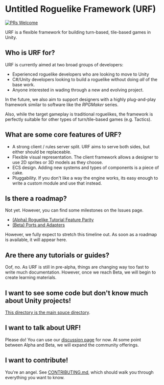 # Untitled Roguelike Framework (URF)
[![PRs Welcome](https://img.shields.io/badge/PRs-welcome-brightgreen.svg?style=flat-square)](https://makeapullrequest.com)

URF is a flexible framework for building turn-based, tile-based games in Unity.

## Who is URF for?

URF is currently aimed at two broad groups of developers:

* Experienced roguelike developers who are looking to move to Unity
* C#/Unity developers looking to build a roguelike without doing *all* of the base work.
* Anyone interested in wading through a new and evolving project.

In the future, we also aim to support designers with a highly plug-and-play framework similar to software like the *RPGMaker* series.

Also, while the target gameplay is traditional roguelikes, the framework is perfectly suitable for other types of turn/tile-based games (e.g. Tactics).

## What are some core features of URF?

* A strong client / rules server split. URF aims to serve both sides, but either should be replaceable.
* Flexible visual representation. The client framework allows a designer to use 2D sprites or 3D models as they choose.
* ECS design. Adding new systems and types of components is a piece of cake.
* Pluggability. If you don't like a way the engine works, its easy enough to write a custom module and use that instead.

## Is there a roadmap?

Not yet. However, you can find some milestones on the Issues page.

* [(Alpha) Roguelike Tutorial Feature Parity](https://github.com/awilsoncs/Untitled-Roguelike-Framework/milestone/1)
* [(Beta) Ports and Adapters](https://github.com/awilsoncs/Untitled-Roguelike-Framework/milestone/2)

However, we fully expect to stretch this timeline out. As soon as a roadmap is available, it will appear here.

## Are there any tutorials or guides?
Oof, no. As URF is still in pre-alpha, things are changing way too fast to write much documentation. However, once we reach Beta, we will begin to create learning materials.

## I want to see some code but don't know much about Unity projects!

[This directory is the main souce directory](https://github.com/awilsoncs/Untitled-Roguelike-Framework/tree/main/Assets/Scripts).

## I want to talk about URF!

Please do! You can use our [discussion page](https://github.com/awilsoncs/Untitled-Roguelike-Framework/discussions) for now. At some point between Alpha and Beta, we will expand the community offerings.

## I want to contribute!

You're an angel. See [CONTRIBUTING.md](https://github.com/awilsoncs/Untitled-Roguelike-Framework/blob/main/CONTRIBUTING.md), which should walk you through everything you want to know. 
